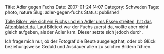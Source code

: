 Title: Adler gegen Fuchs
Date: 2007-01-24 14:07
Category: Schweden
Tags: photo, nature
Slug: adler-gegen-fuchs
Status: published

[Tolle Bilder, wie sich ein Fuchs und ein Adler ums Essen streiten, hat
das Aftonbladet
da](http://www.aftonbladet.se/vss/special/bildspel/visa/nyheter/0,4542,4733,00.html).
Laut Bildtext war der Fuchs zuerst da, wollte aber nicht gleich
aufgeben, als der Adler kam. Dieser setzte sich jedoch durch.

Ich frage mich nur, ob der Fotograf die Beute ausgelegt hat, oder ob
Glück beziehungsweise Geduld und Ausdauer allein zu solchen Bildern
führen.

